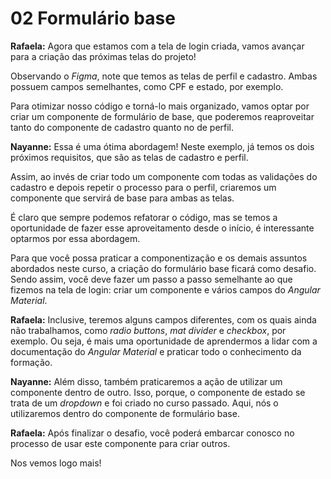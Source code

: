 # 02 Formulário base

**Rafaela:** Agora que estamos com a tela de login criada, vamos avançar para a criação das próximas telas do projeto!

Observando o _Figma_, note que temos as telas de perfil e cadastro. Ambas possuem campos semelhantes, como CPF e estado, por exemplo.

Para otimizar nosso código e torná-lo mais organizado, vamos optar por criar um componente de formulário de base, que poderemos reaproveitar tanto do componente de cadastro quanto no de perfil.

**Nayanne:** Essa é uma ótima abordagem! Neste exemplo, já temos os dois próximos requisitos, que são as telas de cadastro e perfil.

Assim, ao invés de criar todo um componente com todas as validações do cadastro e depois repetir o processo para o perfil, criaremos um componente que servirá de base para ambas as telas.

É claro que sempre podemos refatorar o código, mas se temos a oportunidade de fazer esse aproveitamento desde o início, é interessante optarmos por essa abordagem.

Para que você possa praticar a componentização e os demais assuntos abordados neste curso, a criação do formulário base ficará como desafio. Sendo assim, você deve fazer um passo a passo semelhante ao que fizemos na tela de login: criar um componente e vários campos do _Angular Material_.

**Rafaela:** Inclusive, teremos alguns campos diferentes, com os quais ainda não trabalhamos, como _radio buttons_, _mat divider_ e _checkbox_, por exemplo. Ou seja, é mais uma oportunidade de aprendermos a lidar com a documentação do _Angular Material_ e praticar todo o conhecimento da formação.

**Nayanne:** Além disso, também praticaremos a ação de utilizar um componente dentro de outro. Isso, porque, o componente de estado se trata de um _dropdown_ e foi criado no curso passado. Aqui, nós o utilizaremos dentro do componente de formulário base.

**Rafaela:** Após finalizar o desafio, você poderá embarcar conosco no processo de usar este componente para criar outros.

Nos vemos logo mais!